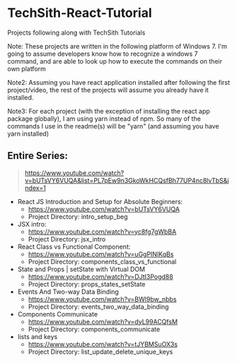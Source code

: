 # TechSith-React-Tutorial
Projects following along with TechSith Tutorials

Note: These projects are written in the following platform of Windows 7. I'm going to assume developers know how to recognize a windows 7 command, and are able to look up how to execute the commands on their own platform

Note2: Assuming you have react application installed after following the first project/video, the rest of the projects will assume you already have it installed.

Note3: For each project (with the exception of installing the react app package globally), I am using yarn instead of npm. So many of the commands I use in the readme(s) will be "yarn" (and assuming you have yarn installed)

## Entire Series:
> https://www.youtube.com/watch?v=bUTsVY6VUQA&list=PL7pEw9n3GkoWkHCQsfBh77UP4nc8lvTbS&index=1

* React JS Introduction and Setup for Absolute Beginners:
  * https://www.youtube.com/watch?v=bUTsVY6VUQA
  * Project Directory: intro_setup_beg
* JSX intro:
  * https://www.youtube.com/watch?v=yc8fg7gWbBA
  * Project Directory: jsx_intro
* React Class vs Functional Component:
  * https://www.youtube.com/watch?v=uGgPINlKqBs
  * Project Directory: components_class_vs_functional
* State and Props | setState with Virtual DOM
  * https://www.youtube.com/watch?v=DJtI3Pogd88
  * Project Directory: props_states_setState
* Events And Two-way Data Binding
  * https://www.youtube.com/watch?v=BWl9bw_nbbs
  * Project Directory: events_two_way_data_binding
* Components Communicate
  * https://www.youtube.com/watch?v=dyL99ACQfsM
  * Project Directory: components_communicate
* lists and keys
  * https://www.youtube.com/watch?v=tJYBMSuOX3s
  * Project Directory: list_update_delete_unique_keys